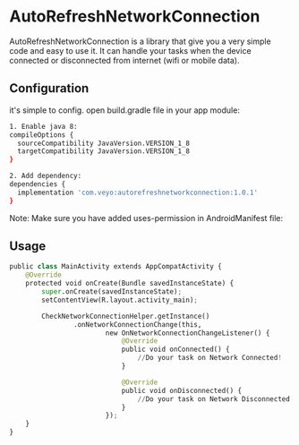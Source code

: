 # AutoRefreshNetworkConnection

AutoRefreshNetworkConnection is a library that give you a very simple code and easy to use it. It can handle your tasks when the device connected or disconnected from internet (wifi or mobile data). 

## Configuration

it's simple to config. open build.gradle file in your app module:

```bash
1. Enable java 8:
compileOptions {
  sourceCompatibility JavaVersion.VERSION_1_8
  targetCompatibility JavaVersion.VERSION_1_8
}

2. Add dependency:
dependencies {
  implementation 'com.veyo:autorefreshnetworkconnection:1.0.1'
}
```
Note: Make sure you have added uses-permission in AndroidManifest file:

<uses-permission android:name="android.permission.INTERNET" />

<uses-permission android:name="android.permission.ACCESS_NETWORK_STATE" />

<uses-permission android:name="android.permission.CHANGE_NETWORK_STATE" />

## Usage

```python
public class MainActivity extends AppCompatActivity {
    @Override
    protected void onCreate(Bundle savedInstanceState) {
        super.onCreate(savedInstanceState);
        setContentView(R.layout.activity_main);

        CheckNetworkConnectionHelper.getInstance()
                .onNetworkConnectionChange(this,
                        new OnNetworkConnectionChangeListener() {
                            @Override
                            public void onConnected() {
                                //Do your task on Network Connected!
                            }

                            @Override
                            public void onDisconnected() {
                                //Do your task on Network Disconnected!
                            }
                        });
    }
}

```

